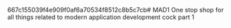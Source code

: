 667c155039f4e909f0af6a70534f8512c8b5c7cb# MAD1
One stop shop for all things related to modern application development cock part 1
